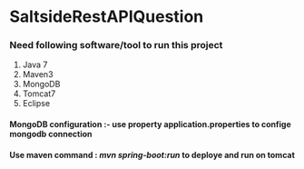 # SaltsideRestAPIQuestion

### Need following software/tool to run this project
1. Java 7
2. Maven3
3. MongoDB
4. Tomcat7
5. Eclipse 

#### MongoDB configuration :- use property application.properties to confige mongodb connection

#### Use maven command : *mvn spring-boot:run* to deploye and run on tomcat